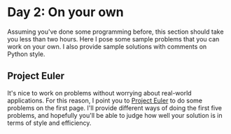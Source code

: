 # Day 2: On your own

Assuming you've done some programming before, this section should take you
less than two hours. Here I pose some sample problems that you can work on
your own. I also provide sample solutions with comments on Python style.


## Project Euler
It's nice to work on problems without worrying about real-world applications.
For this reason, I point you to
[Project Euler](https://projecteuler.net/archives) to do some problems on the
first page. I'll provide different ways of doing the first five problems, and
hopefully you'll be able to judge how well your solution is in terms of style
and efficiency.
